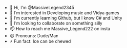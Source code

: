 - 👋 Hi, I’m @MassiveLegend2345
- 👀 I’m interested in Developing music and Vidya games
- 🌱 I’m currently learning Github, but I know C# and Unity 
- 💞️ I’m looking to collaborate on something silly 
- 📫 How to reach me Massive_Legend222 on insta
- 😄 Pronouns: Dude/Man
- ⚡ Fun fact: Ice can be chewed 

<!---
MassiveLegend2345/MassiveLegend2345 is a ✨ special ✨ repository because its `README.md` (this file) appears on your GitHub profile.
You can click the Preview link to take a look at your changes.
--->
